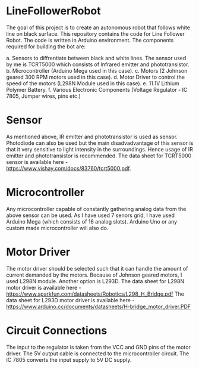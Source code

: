 # LineFollowerRobot

The goal of this project is to create an autonomous robot that follows white line on black surface. 
This repository contains the code for Line Follower Robot. 
The code is written in Arduino environment.
The components required for building the bot are:

a. Sensors to diffrentiate between black and white lines. The sensor used by me is TCRT5000 which consists of Infrared emitter and phototransistor. 
b. Microcontroller (Arduino Mega used in this case).
c. Motors (2 Johnson geared 300 RPM motors used in this case).
d. Motor Driver to control the speed of the motors (L298N Module used in this case).
e. 11.1V Lithium Polymer Battery.
f. Various Electronic Components (Voltage Regulator - IC 7805, Jumper wires, pins etc.)
  
# Sensor

As mentioned above, IR emitter and phototransistor is used as sensor. Photodiode can also be used but the main disadvadvantage of this sensor is that it very sensitive to light intensity in the surroundings. Hence usage of IR emitter and phototransistor is recommended.
The data sheet for TCRT5000 sensor is available here - https://www.vishay.com/docs/83760/tcrt5000.pdf.


# Microcontroller

Any microcontroller capable of constantly gathering analog data from the above sensor can be used. As I have used 7 senors grid, I have used Arduino Mega (which consists of 16 analog slots). Arduino Uno or any custom made microcontroller will also do.


# Motor Driver

The motor driver should be selected such that it can handle the amount of current demanded by the motors. Because of Johnson geared motors, I used L298N module. Another option is L293D.
The data sheet for L298N motor driver is available here - https://www.sparkfun.com/datasheets/Robotics/L298_H_Bridge.pdf
The data sheet for L293D motor driver is available here - https://www.arduino.cc/documents/datasheets/H-bridge_motor_driver.PDF

# Circuit Connections

The input to the regulator is taken from the VCC and GND pins of the motor driver. The 5V output cable is connected to the microcontroller circuit.
The IC 7805 converts the input supply to 5V DC supply.

